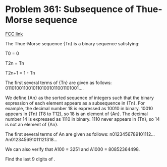 # Problem 361: Subsequence of Thue-Morse sequence

[FCC link](https://www.freecodecamp.org/learn/coding-interview-prep/project-euler/problem-361-subsequence-of-thue-morse-sequence)

The Thue-Morse sequence {Tn} is a binary sequence satisfying:

T0 = 0

T2n = Tn

T2n+1 = 1 - Tn

The first several terms of {Tn} are given as follows:
01101001100101101001011001101001....

We define {An} as the sorted sequence of integers such that the binary
expression of each element appears as a subsequence in {Tn}. For example, the
decimal number 18 is expressed as 10010 in binary. 10010 appears in {Tn} (T8 to
T12), so 18 is an element of {An}. The decimal number 14 is expressed as 1110 in
binary. 1110 never appears in {Tn}, so 14 is not an element of {An}.

The first several terms of An are given as follows:
n0123456789101112…An012345691011121318…

We can also verify that A100 = 3251 and A1000 = 80852364498.

Find the last 9 digits of .
